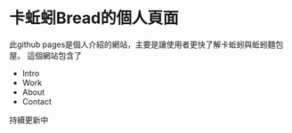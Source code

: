 # 卡蚯蚓Bread的個人頁面

此github pages是個人介紹的網站，主要是讓使用者更快了解卡蚯蚓與蚯蚓麵包屋。
這個網站包含了

*   Intro
*   Work
*   About
*   Contact

持續更新中